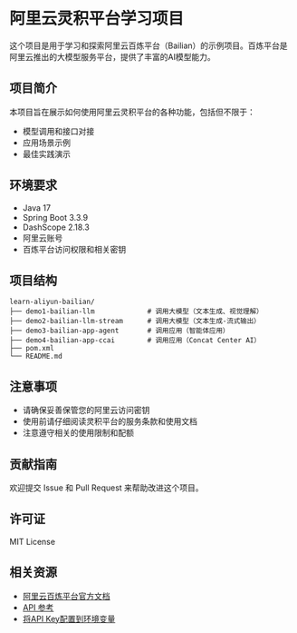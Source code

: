 # 阿里云灵积平台学习项目

这个项目是用于学习和探索阿里云百炼平台（Bailian）的示例项目。百炼平台是阿里云推出的大模型服务平台，提供了丰富的AI模型能力。

## 项目简介

本项目旨在展示如何使用阿里云灵积平台的各种功能，包括但不限于：

- 模型调用和接口对接
- 应用场景示例
- 最佳实践演示

## 环境要求

- Java 17
- Spring Boot 3.3.9
- DashScope 2.18.3
- 阿里云账号
- 百炼平台访问权限和相关密钥

## 项目结构

```
learn-aliyun-bailian/
├── demo1-bailian-llm             # 调用大模型（文本生成、视觉理解）
├── demo2-bailian-llm-stream      # 调用大模型（文本生成-流式输出）
├── demo3-bailian-app-agent       # 调用应用（智能体应用）
├── demo4-bailian-app-ccai        # 调用应用（Concat Center AI）
├── pom.xml
└── README.md
```

## 注意事项

- 请确保妥善保管您的阿里云访问密钥
- 使用前请仔细阅读灵积平台的服务条款和使用文档
- 注意遵守相关的使用限制和配额

## 贡献指南

欢迎提交 Issue 和 Pull Request 来帮助改进这个项目。

## 许可证

MIT License

## 相关资源

- [阿里云百炼平台官方文档](https://help.aliyun.com/document_detail/2399480.html)
- [API 参考](https://help.aliyun.com/document_detail/2400395.html) 
- [将API Key配置到环境变量](https://help.aliyun.com/zh/model-studio/developer-reference/configure-api-key-through-environment-variables)